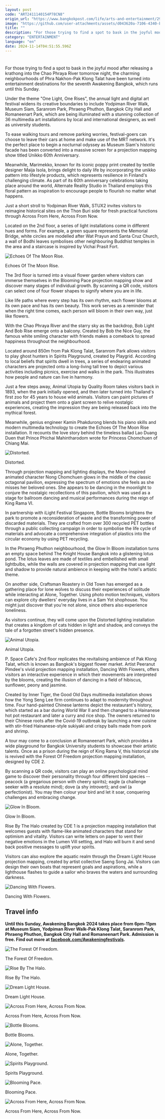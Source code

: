 ```yaml
---
layout: post
code: "ART2411140154P78CN8"
origin_url: "https://www.bangkokpost.com/life/arts-and-entertainment/2901997/bright-lights-big-city"
image: "https://github.com/user-attachments/assets/d043620a-7106-4340-b651-d3a4b75df8b2"
title: ""
description: "For those trying to find a spot to bask in the joyful mood after releasing a krathong into the Chao Phraya River tomorrow night, the charming neighbourhoods of Phra Nakhon-Pak Klong Talat have been turned into entertainment destinations for the seventh Awakening Bangkok, which runs until this Sunday."
category: "ENTERTAINMENT"
language: "en"
date: 2024-11-14T04:51:55.596Z
---
```


# 

For those trying to find a spot to bask in the joyful mood after releasing a krathong into the Chao Phraya River tomorrow night, the charming neighbourhoods of Phra Nakhon-Pak Klong Talat have been turned into entertainment destinations for the seventh Awakening Bangkok, which runs until this Sunday.

Under the theme "One Light, One Rises", the annual light and digital art festival widens its creative boundaries to include Yodpiman River Walk, Museum Siam, Saranrom Park, Phraeng Phuthon, Bangkok City Hall and Romaneenart Park, which are being illuminated with a stunning collection of 36 multimedia art installations by local and international designers, as well as university students.

To ease walking tours and remove parking worries, festival-goers can choose to leave their cars at home and make use of the MRT network. It's the perfect place to begin a nocturnal odyssey as Museum Siam's historic facade has been converted into a massive screen for a projection mapping show titled Unikko 60th Anniversary.

Meanwhile, Marimekko, known for its iconic poppy print created by textile designer Maija Isola, brings delight to daily life by incorporating the unikko pattern into lifestyle products, which represents resilience in Finland's challenging climate. As part of its 60th anniversary celebrations taking place around the world, Alternate Reality Studio in Thailand employs this floral pattern as inspiration to encourage people to flourish no matter what happens.

Just a short stroll to Yodpiman River Walk, STUX2 invites visitors to reimagine historical sites on the Thon Buri side for fresh practical functions through Across From Here, Across From Now.

Located on the 2nd floor, a series of light installations come in different hues and forms. For example, a green square represents the Memorial Bridge, white circles are modelled after Wat Prayun and Santa Cruz Church, a wall of Bodhi leaves symbolises other neighbouring Buddhist temples in the area and a staircase is inspired by Vichai Prasit Fort.

![Echoes Of The Moon Rise.](https://github.com/user-attachments/assets/71699dc0-ef0a-484c-b609-2671894106a1)

Echoes Of The Moon Rise.

The 3rd floor is turned into a visual flower garden where visitors can immerse themselves in the Blooming Pace projection mapping show and discover many stages of individual growth. By scanning a QR code, visitors can select one of four flower shapes to signify where you are in life.

Like life paths where every step has its own rhythm, each flower blooms at its own pace and has its own beauty. This work serves as a reminder that when the right time comes, each person will bloom in their own way, just like flowers.

With the Chao Phraya River and the starry sky as the backdrop, Bob Light And Bob Rise emerge onto a balcony. Created by Bob the Nice Guy, the famous white smiling character with friends makes a comeback to spread happiness throughout the neighbourhood.

Located around 850m from Pak Klong Talat, Saranrom Park allows visitors to play ghost hunters in Spirits Playground, created by Playgrid. According to local beliefs that spirits dwell in trees, a series of endearing animated characters are projected onto a long-living tall tree to depict various activities including picnics, exercise and walks in the park. This illustrates how people and nature can live in harmony.

Just a few steps away, Animal Utopia by Quality Room takes visitors back in 1893, when the park initially opened, and then later turned into Thailand's first zoo for 45 years to house wild animals. Visitors can paint pictures of animals and project them onto a giant screen to relive nostalgic experiences, creating the impression they are being released back into the mythical forest.

Meanwhile, genius engineer Kamin Phakdurong blends his piano skills and modern multimedia technology to create the Echoes Of The Moon Rise installation. It recounts the love story behind the timeless ballad Lao Duang Duen that Prince Phichai Mahintharodom wrote for Princess Chomchuen of Chiang Mai.

![Distorted.](https://github.com/user-attachments/assets/504ac99f-80d9-4183-9d48-6414f095f02d)

Distorted.

Through projection mapping and lighting displays, the Moon-inspired animated character Nong Chomchuen glows in the middle of the classic octagonal pavilion, expressing the spectrum of emotions she feels as she misses her beloved ones. She appears to be dancing in the moonlight to conjure the nostalgic recollections of this pavilion, which was used as a stage for ballroom dancing and musical performances during the reign of King Rama VI.

In partnership with iLight Festival Singapore, Bottle Blooms brightens the park to promote a reconsideration of waste and the transforming power of discarded materials. They are crafted from over 300 recycled PET bottles through a public collecting campaign in order to symbolise the life cycle of materials and advocate a comprehensive integration of plastics into the circular economy by using PET recycling.

In the Phraeng Phuthon neighbourhood, the Glow In Bloom installation turns an empty space behind The Knight House Bangkok into a glistening lotus pond. The lotus leaves are made of textiles and embellished with small lightbulbs, while the walls are covered in projection mapping that use light and shadow to provide natural ambience in keeping with the hotel's artistic theme.

On another side, Craftsman Roastery in Old Town has emerged as a gathering place for lone wolves to discuss their experiences of solitude while interacting at Alone, Together. Using photo motion techniques, visitors can explore city dwellers' everyday lives in a Sam Yot shophouse. You might just discover that you're not alone, since others also experience loneliness.

As visitors continue, they will come upon the Distorted lighting installation that creates a kingdom of cats hidden in light and shadow, and conveys the tale of a forgotten street's hidden presence.

![Animal Utopia.](https://github.com/user-attachments/assets/aac279cf-94c7-4827-ab67-438995472a5b)

Animal Utopia.

P. Space Cafe's 2nd floor replicates the revitalising ambience of Pak Klong Talat, which is known as Bangkok's biggest flower market. Artist Peeranut Pimdee's vivid projection mapping installation, Dancing With Flowers, offers visitors an interactive experience in which their movements are interpreted by the blooms, creating the illusion of dancing in a field of hibiscus, sunflower, peony and jasmine.

Created by Inner Tiger, the Good Old Days multimedia installation shows how the Yong Seng Lee firm continues to adapt to modernity throughout time. Four hand-painted Chinese lanterns depict the restaurant's history, which started as a bar during World War II and then changed to a Hainanese hot pot restaurant and later a curry and rice shop. The owners returned to their Chinese roots after the Covid-19 outbreak by launching a new cuisine with stir-fried Hainanese-style sukiyaki and crispy balls made from pork and shrimp.

A tour may come to a conclusion at Romaneenart Park, which provides a wide playground for Bangkok University students to showcase their artistic talents. Once as a prison during the reign of King Rama V, this historical site is revived with the Forest Of Freedom projection mapping installation, designed by CDE 2.

By scanning a QR code, visitors can play an online psychological mind game to discover their personality through four different bird species -- peacock (a gregarious person with cheery spirits); eagle (a challenge seeker with a resolute mind); dove (a shy introvert); and owl (a perfectionist). You may then colour your bird and let it soar, conquering challenges and embracing change.

![Glow In Bloom.](https://github.com/user-attachments/assets/6fd14a54-6985-4d36-b096-dc02828f4a94)

Glow In Bloom.

Rise By The Halo created by CDE 1 is a projection mapping installation that welcomes guests with flame-like animated characters that stand for optimism and vitality. Visitors can write letters on paper to vent their negative emotions in the Lumen Vill setting, and Halo will burn it and send back positive messages to uplift your spirits.

Visitors can also explore the aquatic realm through the Dream Light House projection mapping, created by artist collective Saeng Song Jai. Visitors can design their own boats that represent goals and aspirations, while a lighthouse flashes to guide a sailor who braves the waters and surrounding darkness.

![Dancing With Flowers.](https://github.com/user-attachments/assets/b2b537c8-0c00-4e7a-9c57-0f4ebb37cde8)

Dancing With Flowers.

Travel info
-----------

**Until this Sunday, Awakening Bangkok 2024 takes place from 6pm-11pm at Museum Siam, Yodpiman River Walk-Pak Klong Talat, Saranrom Park, Phraeng Phuthon, Bangkok City Hall and Romaneenart Park. Admission is free. Find out more at [facebook.com/Awakeningfestivals](https://www.facebook.com/Awakeningfestivals).**

![The Forest Of Freedom.](https://github.com/user-attachments/assets/3c1523f5-c422-4b9a-bae3-8fec4d8045c6)

The Forest Of Freedom.

![Rise By The Halo.](https://static.bangkokpost.com/media/content/dcx/2024/11/14/5344937.jpg)

Rise By The Halo.

![Dream Light House.](https://github.com/user-attachments/assets/18dde13d-adbc-4cfd-a4a8-92cf3e53c01a)

Dream Light House.

![Across From Here, Across From Now.](https://github.com/user-attachments/assets/4642637a-c749-4315-a282-d09b810d55e9)

Across From Here, Across From Now.

![Bottle Blooms.](https://static.bangkokpost.com/media/content/dcx/2024/11/14/5344952.jpg)

Bottle Blooms.

![Alone, Together.](https://github.com/user-attachments/assets/024b7b76-f67d-40d5-baf7-4cd13e910061)

Alone, Together.

![Spirits Playground.](https://github.com/user-attachments/assets/41ed0b15-5169-4854-a98e-99570bb579c1)

Spirits Playground.

![Blooming Pace.](https://github.com/user-attachments/assets/bc38ec2b-1f15-4a05-8c09-9a1bf4c7d642)

Blooming Pace.

![Across From Here, Across From Now.](https://github.com/user-attachments/assets/7ccc5342-a035-4f14-8697-06524a8417b9)

Across From Here, Across From Now.